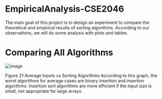 # EmpiricalAnalysis-CSE2046

The main goal of this project is to design an experiment to compare the 
theoretical and empirical results of sorting algorithms. According to our observations,
we will do some analysis with plots and tables.

# Comparing All Algorithms

![image](https://user-images.githubusercontent.com/50496206/123546986-9406a980-d767-11eb-802c-b50b275fe94c.png)


Figure 21 Average Inputs vs Sorting Algorithms
According to this graph, the worst algorithms for average cases are binary 
insertion and insertion algorithms. Insertion sort algorithms are more efficient if the 
input size is small, not appropriate for large arrays. 
